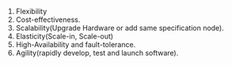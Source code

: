 1. Flexibility
2. Cost-effectiveness.
3. Scalability(Upgrade Hardware or add same specification node).
4. Elasticity(Scale-in, Scale-out)
5. High-Availability and fault-tolerance.
6. Agility(rapidly develop, test and launch software).